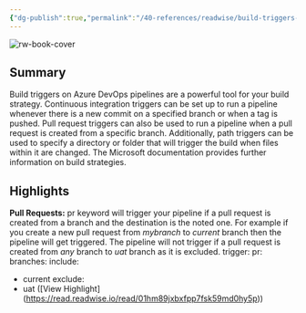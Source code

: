 ```yaml
---
{"dg-publish":true,"permalink":"/40-references/readwise/build-triggers-on-azure-devops-pipelines/","tags":["rw/articles"]}
---
```


![rw-book-cover](https://readwise-assets.s3.amazonaws.com/static/images/article3.5c705a01b476.png)

## Summary

Build triggers on Azure DevOps pipelines are a powerful tool for your build strategy. Continuous integration triggers can be set up to run a pipeline whenever there is a new commit on a specified branch or when a tag is pushed. Pull request triggers can also be used to run a pipeline when a pull request is created from a specific branch. Additionally, path triggers can be used to specify a directory or folder that will trigger the build when files within it are changed. The Microsoft documentation provides further information on build strategies.

## Highlights

**Pull Requests:** 
pr keyword will trigger your pipeline if a pull request is created from a branch and the destination is the noted one. For example if you create a new pull request from *mybranch* to *current* branch then the pipeline will get triggered. The pipeline will not trigger if a pull request is created from *any* branch to *uat* branch as it is excluded.
trigger: 
pr: 
branches: 
include: 
- current 
exclude: 
- uat ([View Highlight] (https://read.readwise.io/read/01hm89jxbxfpp7fsk59md0hy5p))


